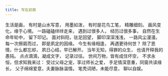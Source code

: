 ```yaml
---
title: 写在前面
---
```


生活是画，
有时是山水写意，
用墨如泼，
有时是花鸟工笔，
精雕细刻。
画风变化，缘于心境。
一路磕磕绊绊走来，
遇到过很多人，
经历过很多事，
自然在生命年轮中，
留下印记。
面对斜阳，驻足回望，
脚印深深浅浅，
一路风尘漫漫。
每一次擦肩而过，
即是夙定的因缘。
今生有缘相逢，
再遇更待何世？
除了恩情，什么都忘却，
夙日心结，早已解开。
当年无知，得罪的众生，
也请开释我的愚钝。
点点滴滴，凝成文字，
记录过往。
世间万物，皆有成住坏空，
不求永恒，但求知我来过：
受过父母之宠，享过师长之爱，
手足情深意重，同窗共读缘长，
父子绵绵爱意，夫妻脉脉温情。
笔秃词陋，未能尽意，
聊以自娱。
